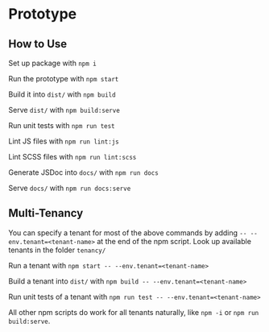 ﻿# Prototype

## How to Use

Set up package with `npm i`

Run the prototype with `npm start`

Build it into `dist/` with `npm build`

Serve `dist/` with `npm build:serve`

Run unit tests with `npm run test`

Lint JS files with `npm run lint:js`

Lint SCSS files with `npm run lint:scss`

Generate JSDoc into `docs/` with `npm run docs`

Serve `docs/` with `npm run docs:serve`

## Multi-Tenancy

You can specify a tenant for most of the above commands by adding `-- --env.tenant=<tenant-name>` at the end of the npm script. Look up available tenants in the folder `tenancy/`

Run a tenant with `npm start -- --env.tenant=<tenant-name>`

Build a tenant into `dist/` with `npm build -- --env.tenant=<tenant-name>`

Run unit tests of a tenant with `npm run test -- --env.tenant=<tenant-name>`

All other npm scripts do work for all tenants naturally, like `npm -i` or `npm run build:serve`.
